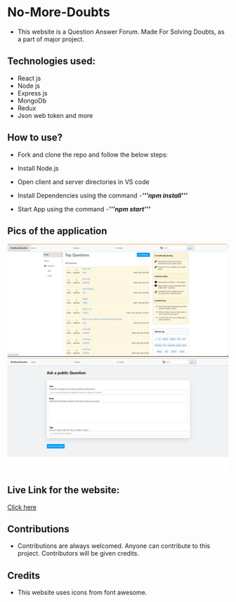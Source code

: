 # No-More-Doubts
- This website is a Question Answer Forum. Made For Solving Doubts, as a part of major project.

## Technologies used:

- React js
- Node js
- Express js
- MongoDb
- Redux
- Json web token and more

## How to use?

- Fork and clone the repo and follow the below steps:
- Install Node.js
- Open client and server directories in VS code
- Install Dependencies using the command
  -***'''npm install'''***

- Start App using the command
  -***'''npm start'''***

## Pics of the application

<img src="https://github.com/SearingShot/No-More-Doubts/blob/main/Screenshots/NoMoreDoubts1.jpg">
<img src="https://github.com/SearingShot/No-More-Doubts/blob/main/Screenshots/AskPublicQuestion.jpg">

## Live Link for the website:

[Click here](https://no-more-doubts.netlify.app/)

## Contributions

- Contributions are always welcomed. Anyone can contribute to this project. Contributors will be given credits.

## Credits

- This website uses icons from font awesome.
